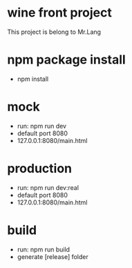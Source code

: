 # wine front project
  This project is belong to Mr.Lang

# npm package install
- npm install

# mock
- run: npm run dev
- default port 8080
- 127.0.0.1:8080/main.html

# production
- run: npm run dev:real
- default port 8080
- 127.0.0.1:8080/main.html

# build
- run: npm run build
- generate [release] folder
